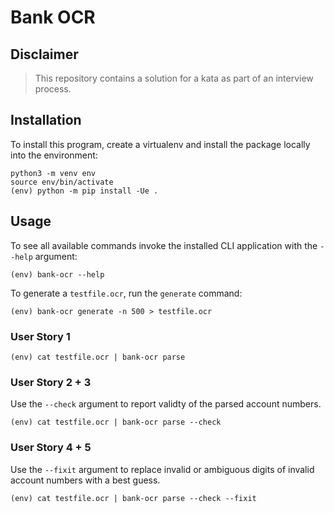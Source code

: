 # Bank OCR

## Disclaimer

> This repository contains a solution for a kata as part of an interview process.

## Installation

To install this program, create a virtualenv and install the package locally into the environment:


```
python3 -m venv env
source env/bin/activate
(env) python -m pip install -Ue .
```

## Usage

To see all available commands invoke the installed CLI application with the `--help` argument:

```
(env) bank-ocr --help
```

To generate a `testfile.ocr`, run the `generate` command:

```
(env) bank-ocr generate -n 500 > testfile.ocr
```

### User Story 1

```
(env) cat testfile.ocr | bank-ocr parse
```

### User Story 2 + 3

Use the `--check` argument to report validty of the parsed account numbers.

```
(env) cat testfile.ocr | bank-ocr parse --check
```

### User Story 4 + 5

Use the `--fixit` argument to replace invalid or ambiguous digits of invalid account numbers with a best guess.

```
(env) cat testfile.ocr | bank-ocr parse --check --fixit
```
